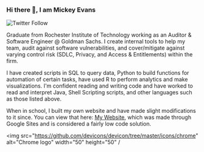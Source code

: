 ### Hi there 👋, I am Mickey Evans
![Twitter Follow](https://img.shields.io/twitter/follow/MickeyEvans_?style=social)

Graduate from Rochester Institute of Technology working as an Auditor & Software Engineer @ Goldman Sachs. I create internal tools to help my team, audit against software vulnerabilities, and cover/mitigate against varying control risk (SDLC, Privacy, and Access & Entitlements) within the firm. 

I have created scripts in SQL to query data, Python to build functions for automation of certain tasks, have used R to perform analytics and make visualizations. I'm confident reading and writing code and have worked to read and interpret Java, Shell Scripting scripts, and other languages such as those listed above.

When in school, I built my own website and have made slight modifications to it since. You can view that here: [My Website](https://sites.google.com/g.rit.edu/mickey/), which was made through Google Sites and is considered a fairly low code solution.

 <img src="https://github.com/devicons/devicon/tree/master/icons/chrome" alt="Chrome logo" width="50" height="50" /

<!--
**mue8010/mue8010** is a ✨ _special_ ✨ repository because its `README.md` (this file) appears on your GitHub profile.

Here are some ideas to get you started:

- 🔭 I’m currently working on ...
- 🌱 I’m currently learning ...
- 👯 I’m looking to collaborate on ...
- 🤔 I’m looking for help with ...
- 💬 Ask me about ...
- 📫 How to reach me: ...
- 😄 Pronouns: ...
- ⚡ Fun fact: ...
-->
